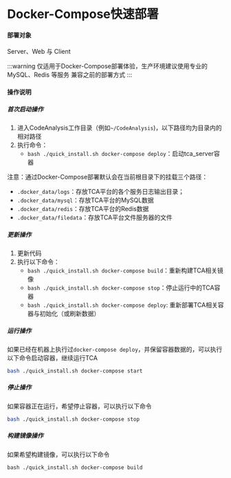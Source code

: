 # Docker-Compose快速部署
#### 部署对象
Server、Web 与 Client

:::warning
仅适用于Docker-Compose部署体验，生产环境建议使用专业的 MySQL、Redis 等服务
兼容之前的部署方式
:::

#### 操作说明
##### 首次启动操作

1. 进入CodeAnalysis工作目录（例如``~/CodeAnalysis``)，以下路径均为目录内的相对路径
2. 执行命令：
    - `bash ./quick_install.sh docker-compose deploy`：启动tca_server容器

注意：通过Docker-Compose部署默认会在当前根目录下的挂载三个路径：

- `.docker_data/logs`：存放TCA平台的各个服务日志输出目录；
- `.docker_data/mysql`：存放TCA平台的MySQL数据
- `.docker_data/redis`：存放TCA平台的Redis数据
- `.docker_data/filedata`：存放TCA平台文件服务器的文件

##### 更新操作
1. 更新代码
2. 执行以下命令：
    - `bash ./quick_install.sh docker-compose build`：重新构建TCA相关镜像
    - `bash ./quick_install.sh docker-compose stop`：停止运行中的TCA容器
    - `bash ./quick_install.sh docker-compose deploy`: 重新部署TCA相关容器与初始化（或刷新数据）

##### 运行操作
如果已经在机器上执行过``docker-compose deploy``，并保留容器数据的，可以执行以下命令启动容器，继续运行TCA

```bash
bash ./quick_install.sh docker-compose start
```

##### 停止操作
如果容器正在运行，希望停止容器，可以执行以下命令

```bash
bash ./quick_install.sh docker-compose stop
```

##### 构建镜像操作
如果希望构建镜像，可以执行以下命令

```
bash ./quick_install.sh docker-compose build
```